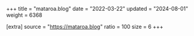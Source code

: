 +++
title = "mataroa.blog"
date = "2022-03-22"
updated = "2024-08-01"
weight = 6368

[extra]
source = "https://mataroa.blog"
ratio = 100
size = 6
+++
